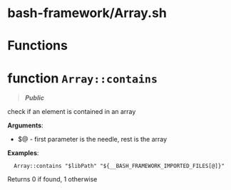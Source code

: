 # bash-framework/Array.sh
# Functions
# function `Array::contains`
> ***Public***

check if an element is contained in an array

**Arguments**:

* $@ - first parameter is the needle, rest is the array

**Examples**:

```shell
  Array::contains "$libPath" "${__BASH_FRAMEWORK_IMPORTED_FILES[@]}"
```

Returns 0 if found, 1 otherwise
